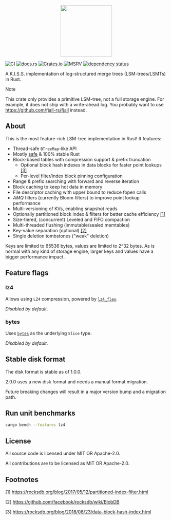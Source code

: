 <p align="center">
  <img src="/logo.png" height="160">
</p>

[![CI](https://github.com/fjall-rs/lsm-tree/actions/workflows/test.yml/badge.svg)](https://github.com/fjall-rs/lsm-tree/actions/workflows/test.yml)
[![docs.rs](https://img.shields.io/docsrs/lsm-tree?color=green)](https://docs.rs/lsm-tree)
[![Crates.io](https://img.shields.io/crates/v/lsm-tree?color=blue)](https://crates.io/crates/lsm-tree)
![MSRV](https://img.shields.io/badge/MSRV-1.89.0-blue)
[![dependency status](https://deps.rs/repo/github/fjall-rs/lsm-tree/status.svg)](https://deps.rs/repo/github/fjall-rs/lsm-tree)

A K.I.S.S. implementation of log-structured merge trees (LSM-trees/LSMTs) in Rust.

> [!NOTE]
> This crate only provides a primitive LSM-tree, not a full storage engine.
> For example, it does not ship with a write-ahead log.
> You probably want to use https://github.com/fjall-rs/fjall instead.

## About

This is the most feature-rich LSM-tree implementation in Rust! It features:

- Thread-safe `BTreeMap`-like API
- Mostly [safe](./UNSAFE.md) & 100% stable Rust
- Block-based tables with compression support & prefix truncation
  - Optional block hash indexes in data blocks for faster point lookups [[3]](#footnotes)
  - Per-level filter/index block pinning configuration
- Range & prefix searching with forward and reverse iteration
- Block caching to keep hot data in memory
- File descriptor caching with upper bound to reduce fopen calls
- *AMQ* filters (currently Bloom filters) to improve point lookup performance
- Multi-versioning of KVs, enabling snapshot reads
- Optionally partitioned block index & filters for better cache efficiency [[1]](#footnotes)
- Size-tiered, (concurrent) Leveled and FIFO compaction 
- Multi-threaded flushing (immutable/sealed memtables)
- Key-value separation (optional) [[2]](#footnotes)
- Single deletion tombstones ("weak" deletion)

Keys are limited to 65536 bytes, values are limited to 2^32 bytes.
As is normal with any kind of storage engine, larger keys and values have a bigger performance impact.

## Feature flags

### lz4

Allows using `LZ4` compression, powered by [`lz4_flex`](https://github.com/PSeitz/lz4_flex).

*Disabled by default.*

### bytes

Uses [`bytes`](https://github.com/tokio-rs/bytes) as the underlying `Slice` type.

*Disabled by default.*

## Stable disk format

The disk format is stable as of 1.0.0.

2.0.0 uses a new disk format and needs a manual format migration.

Future breaking changes will result in a major version bump and a migration path.

## Run unit benchmarks

```bash
cargo bench --features lz4
```

## License

All source code is licensed under MIT OR Apache-2.0.

All contributions are to be licensed as MIT OR Apache-2.0.

## Footnotes

[1] https://rocksdb.org/blog/2017/05/12/partitioned-index-filter.html

[2] https://github.com/facebook/rocksdb/wiki/BlobDB

[3] https://rocksdb.org/blog/2018/08/23/data-block-hash-index.html
